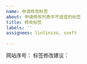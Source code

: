```yaml
---
name: 申请修改标签
about: 申请修改列表中不适宜的标签
title: 修改标签
labels: ''
assignees: linlinzzo, soxft

---
```


网站序号：
标签修改建议：
